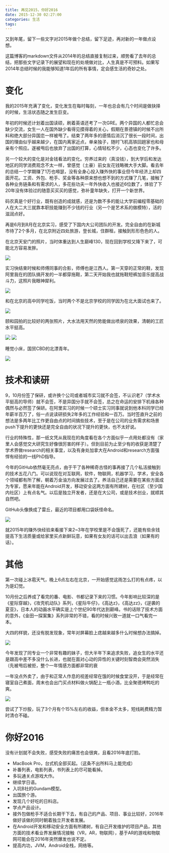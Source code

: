 ```yaml
---
title: 再见2015，你好2016
date: 2015-12-30 02:27:00
categories: 生活
tags:
---
```

又到年尾，留下一些文字对2015年做个总结，留下足迹，再对新的一年做点设想。

<!-- more -->

这篇博客的markdown文件从2014年的总结直接复制过来，顺势看了去年的总结，把那些文字记录下的展望和现在的处境做对比，人生真是不可预料。如果写2014年总结时候的我能够知道1年后的所有事情，定会感生活的奇妙之处。

# 变化

我的2015年充满了变化，变化发生在每时每刻，一年也总会有几个时间是做抉择的时候，生活状态随之发生巨变。

年初的时候还计划着出国读硕，刷着英语还考了一次GRE。两个异国的人都忙总会缺少交流，女生一人在国外缺少看得见摸得着的关心，假期在景德镇的时候不出所料和绝大部分异国恋一样被甩了。结束了两年多的感情后消沉了很长一段时间，出国的理由似乎越来越少，在国内离家近点，单亲独子，随时飞机高铁回趟家也和母亲有个照应。遂被甩后也放弃了出国的打算，心情轻松不少，心态也变化了许多。

另一个较大的变化是对金钱看法的变化。穷养过来的（真没钱），到大学后和发达地区的同学消费观念不太一样，曾感觉（土豪）前女友花钱略微大手大脚。看去年的总结一个学期赚了1万也嘚瑟，没有全身心投入赚外快的事业但今年经济上却四面开花。工资、外包、枪手、奖金等各种原来想也想不到的方式赚了几笔，接触了各种业务链条和有需求的人，多花些功夫一年外快收入也接近6位数了，体验了下20年没有体验过的随意买买买的感觉，弥补童年缺失，打开一个新世界。

码农真是个好行业，既有创造的成就感，还是为数不多的能让大学前编程零基础的人在大二大三就靠本职技能赚到不少钱的行业（另一个是艺术系的做模特），活的滋润点好。

再是6月到8月在北京实习，感受了下国内大公司团队的开发。完全自由的在新城市待了2个多月，在北京附近四处旅游，登长城，住群租，接触到形形色色的人。

在北京天安门的照片，当时体重达到人生巅峰130，现在回到学校又降下来了，可能北方容易发胖。

![](http://ww4.sinaimg.cn/mw690/989ea82cjw1evkxjekkgbj22io1w07vg.jpg)

实习快结束时候和师傅同事的合影，师傅也是江西人。第一天穿的正常的鞋，发现阿里我在的团队搞开发的一半都穿拖鞋，第二天开始我也就拖鞋短裤加音乐提高战斗力，这照片我眼神犀利。

![](http://ww3.sinaimg.cn/mw690/989ea82cjw1evky7ad47uj22io1w07wj.jpg)

和在北京的高中同学吃饭，当时两个不是北京学校的同学因为在北大面试也来了。

![](http://ww4.sinaimg.cn/mw690/989ea82cjw1evkxjltzmwj20rs0kujtz.jpg)

颐和园拍的比较好的两张照片，大水法用天然的势能做出喷泉的效果，清朝的工匠水平挺高。

![](http://ww2.sinaimg.cn/mw690/989ea82cjw1evkxjkyoapj22io1w07ua.jpg)
![](http://ww1.sinaimg.cn/mw690/989ea82cjw1evkxjjvvyej22io1w0hdt.jpg)

睡觉小床，国贸CBD的北漂青年。

![](http://ww4.sinaimg.cn/mw690/989ea82cjw1evkxjiahrej22io1w04of.jpg)

# 技术和读研

9，10月份签了保研，或许换个公司或者城市实习就不会签，不认识老7（学术水平挺高的导师）就不会签，不是异国分手就不会签，总之在命运的安排下机缘各种偶然与必然签了保研。在阿里实习的时候一个硕士实习同事就说到他本科同学已经年薪半百万了，俗一点说读研损失2年多的工作经验和一百万。当时签直升之前的想法是多两年比工作更自由点的时间搞些技术，至于是在公司的业务需求和场景push下提升的更快还是完全自由的状况下提升的更快，也不太好说。

行业的特殊性，那一纸文凭从我现在的角度看在各个方面似乎一点用处都没有（家里人会感觉交大研究生好像很厉害的样子）。但到目前为止至少有的收获是清楚了学术界做research的相关事宜，以及有身处加拿大在Android和research方面强悍有经验的一线PhD指导。

今年的GitHub依然毫无亮点，由于干了各种稀奇古怪的事再接了几个私活接触到的技术五花八门。可以说现在对互联网，软件，物联网，机器学习，学术，安全各个领域都有所了解，朝着万金油方向发展过去了。养活自己还是需要在某些方面成为专家，愿来年能在Android开发，移动安全这两方面有所建树，在社区（至少国内社区）上有点名气。以后是独立开发者，还是在大公司，或是技术创业，就顺其自然吧。

GitHub头像换成了雷丘，最近的项目都用口袋妖怪命名。

![](http://ww2.sinaimg.cn/mw690/989ea82cjw1ezh0wh81rzj20rz0ixgsr.jpg)

就2015年的赚外快经验来看接下来2~3年在学校里是不会饿死了，还能有些余钱提高下生活质量或给家里买点新鲜玩意，如果有女友的话可以出去浪（如果有的话）。

# 其他

第一次碰上冰雹天气，晚上6点左右在北京，一开始感觉这雨怎么打的有点疼，以为是幻觉。

10月份之后养成了看完的番、电影、书都记录下来的习惯。今年影响比较深的是《星际穿越》，《攻壳机动队》系列，《星际牛仔》，《高达z》，《高达zz》，《逆袭的夏亚》，日本人的动画水平确实是上个世纪90年代达到巅峰。书的话除了技术方面的意外，《金田一探案集》系列非常的不错，看的时候兴致一道就一口气看完一本。

大四的样貌，还没有脱发现象，常年对屏幕脸上痣越来越多什么时候想办法搞掉。

![](http://ww1.sinaimg.cn/mw690/989ea82cjw1ezh0wfnbfej20qo0zkwl1.jpg)

今年发现了同专业一个非常有趣的妹子，但大半年下来追求失败，追女生的水平还是跟高中差不多没什么长进，也就在面对心动的异性的关键时刻智商会突然消失 （先被甩后被拒，整个一年情感方面都非常的衰

一年没点外卖了，由于和正常人作息的视差经常在饿的时候食堂没开，于是经常在寝室自己煮面，周末也会出门买点材料做火锅配上一瓶小酒，比全聚德烤鸭吃的爽。

![](http://ww2.sinaimg.cn/mw690/989ea82cjw1ezh0wgsy7ej21kw16oh4s.jpg)

尝试了下炒股，玩了3个月有个15%左右的收益，但本金不太多，短线耗费精力暂时清仓不碰。

# 你好2016

没有计划就不会失败，感受失败的痛苦也会很爽，且看2016年底打脸。

* MacBook Pro，台式机全部买起。（这条不出所料马上能完成）
* 补番列表，电影列表，书列表上的尽可能看掉。
* 多玩通关点游戏大作。
* 继续学日语。
* 入坑B社的Gundam模型。
* 出国旅个游。
* 发现几个好吃的日料店。
* 学点产品设计。
* 接外包做枪手不适合长期干下去，有自己的产品、项目、事业比较好，2016年做好该做的同时朝着独立开发者发展。
* 在Android开发和移动安全方面有所建树，有自己开发维护的项目产品，其他方面的技术看业界发展情况接触（VR，AR，物联网），基于AR的游戏和物联网可能会在2016年突然爆发也说不定。
* 提高内功，JVM，Android全栈，网络等。
